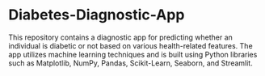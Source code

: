 # Diabetes-Diagnostic-App
 This repository contains a diagnostic app for predicting whether an individual is diabetic or not based on various health-related features. The app utilizes machine learning techniques and is built using Python libraries such as Matplotlib, NumPy, Pandas, Scikit-Learn, Seaborn, and Streamlit.
